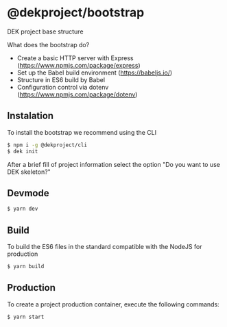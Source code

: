 # @dekproject/bootstrap

DEK project base structure

What does the bootstrap do?

* Create a basic HTTP server with Express (https://www.npmjs.com/package/express)
* Set up the Babel build environment (https://babeljs.io/)
* Structure in ES6 build by Babel
* Configuration control via dotenv (https://www.npmjs.com/package/dotenv)

## Instalation

To install the bootstrap we recommend using the CLI

```bash
$ npm i -g @dekproject/cli
$ dek init
```

After a brief fill of project information select the option "Do you want to use DEK skeleton?"

## Devmode

```bash
$ yarn dev
```

## Build

To build the ES6 files in the standard compatible with the NodeJS for production

```bash
$ yarn build
```

## Production

To create a project production container, execute the following commands:

```bash
$ yarn start
```
